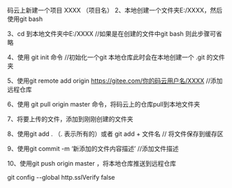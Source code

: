 码云上新建一个项目 XXXX （项目名）
2、本地创建一个文件夹E:/XXXX，然后使用git bash

3、cd 到本地文件夹中E:/XXXX //如果是在创建的文件中git bash 则此步骤可省略

4、使用 git init 命令 //初始化一个git 本地仓库此时会在本地创建一个 .git 的文件夹

5、使用git remote add origin https://gitee.com/你的码云用户名/XXXX //添加远程仓库

6、使用 git pull origin master 命令，将码云上的仓库pull到本地文件夹

7、将要上传的文件，添加到刚刚创建的文件夹

8、使用git add . （. 表示所有的）或者 git add + 文件名 // 将文件保存到缓存区

9、使用git commit -m ‘新添加的文件内容描述’ //添加文件描述

10、使用git push origin master ，将本地仓库推送到远程仓库


 git config --global http.sslVerify false